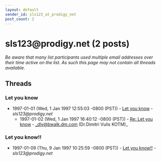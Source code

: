```yaml
---
layout: default
sender_id: sls123_at_prodigy_net
post_count: 2
---
```


# sls123<span>@</span>prodigy.net (2 posts)

_Be aware that many list participants used multiple email addresses over their time active on the list. As such this page may not contain all threads available._

## Threads

### Let you know
+ 1997-01-01 (Wed, 1 Jan 1997 12:55:03 -0800 (PST)) - [Let you know](/archive/1997/01/7f6b2a4cf81d0ed65842f3e3fa2ff2f90b061a82eb38968a3601a32723a08872) - _sls123@prodigy.net_
  + 1997-01-02 (Wed, 1 Jan 1997 16:40:12 -0800 (PST)) - [Re: Let you know](/archive/1997/01/4ece81673e8b753f8c6c63f137abfecae2a665f41399ecadeff88163a20d0987) - _dlv@bwalk.dm.com (Dr.Dimitri Vulis KOTM)_

### Let you know!!
+ 1997-01-09 (Thu, 9 Jan 1997 10:25:59 -0800 (PST)) - [Let you know!!](/archive/1997/01/e905da6132925d0d14e8eed8c5a7418a336168d8bb888dd4b93c762d9974f926) - _sls123@prodigy.net_

